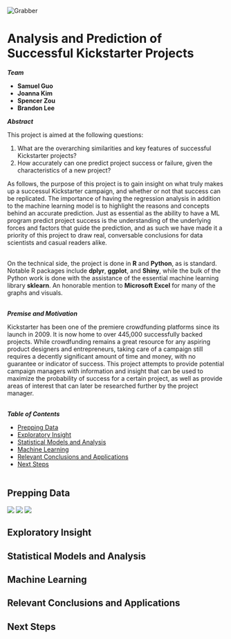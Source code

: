 ![Grabber](https://i.imgur.com/JHoKyFN.png)

# Analysis and Prediction of Successful Kickstarter Projects

***Team***

<ul>
  <li><strong>Samuel Guo</strong></li>
  <li><strong>Joanna Kim</strong></li>
  <li><strong>Spencer Zou</strong></li>
  <li><strong>Brandon Lee</strong></li>
</ul>

***Abstract***

This project is aimed at the following questions:
<ol>
   <li>What are the overarching similarities and key features of successful Kickstarter projects?</li>
   <li>How accurately can one predict project success or failure, given the characteristics of a new project?</li>
</ol>
As follows, the purpose of this project is to gain insight on what truly makes up a successul Kickstarter campaign, and whether or not that success can be replicated. The importance of having the regression analysis in addition to the machine learning model is to highlight the reasons and concepts behind an accurate prediction. Just as essential as the ability to have a ML program predict project success is the understanding of the underlying forces and factors that guide the prediction, and as such we have made it a priority of this project to draw real, conversable conclusions for data scientists and casual readers alike.<br /><br />

On the technical side, the project is done in **R** and **Python**, as is standard. Notable R packages include **dplyr**, **ggplot**, and **Shiny**, while the bulk of the Python work is done with the assistance of the essential machine learning library **sklearn**. An honorable mention to **Microsoft Excel** for many of the graphs and visuals.<br /><br />

***Premise and Motivation***

Kickstarter has been one of the premiere crowdfunding platforms since its launch in 2009. It is now home to over 445,000 successfully backed projects. While crowdfunding remains a great resource for any aspiring product designers and entrepreneurs, taking care of a campaign still requires a decently significant amount of time and money, with no guarantee or indicator of success. This project attempts to provide potential campaign managers with information and insight that can be used to maximize the probability of success for a certain project, as well as provide areas of interest that can later be researched further by the project manager.<br /><br />

***Table of Contents***

* [Prepping Data](#prepping-data)
* [Exploratory Insight](#exploratory-insight)
* [Statistical Models and Analysis](#statistical-models-and-analysis)
* [Machine Learning](#machine-learning)
* [Relevant Conclusions and Applications](#relevant-conclusions-and-applications)
* [Next Steps](#next-steps)<br /><br />

## Prepping Data

![](https://imgur.com/agodkO1.png)
![](https://imgur.com/aHOTE8h.png)
![](https://imgur.com/h1uukuy.png)

## Exploratory Insight

## Statistical Models and Analysis

## Machine Learning

## Relevant Conclusions and Applications

## Next Steps
